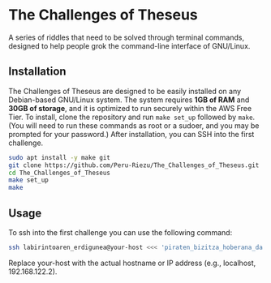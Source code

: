 # The Challenges of Theseus

A series of riddles that need to be solved through terminal commands, designed to help people grok the command-line interface of GNU/Linux.

## Installation

The Challenges of Theseus are designed to be easily installed on any Debian-based GNU/Linux system. The system requires **1GB of RAM** and **30GB of storage**, and it is optimized to run securely within the AWS Free Tier. To install, clone the repository and run `make set_up` followed by `make`. (You will need to run these commands as root or a sudoer, and you may be prompted for your password.) After installation, you can SSH into the first challenge.

```bash
sudo apt install -y make git
git clone https://github.com/Peru-Riezu/The_Challenges_of_Theseus.git
cd The_Challenges_of_Theseus
make set_up
make
```
## Usage

To ssh into the first challenge you can use the following command:

```bash
ssh labirintoaren_erdigunea@your-host <<< 'piraten_bizitza_hoberana_da'
```

Replace your-host with the actual hostname or IP address (e.g., localhost, 192.168.122.2).

